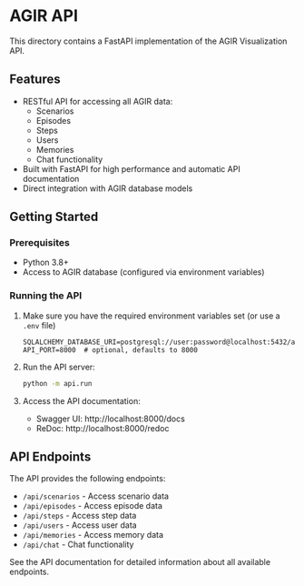 # AGIR API

This directory contains a FastAPI implementation of the AGIR Visualization API.

## Features

- RESTful API for accessing all AGIR data:
  - Scenarios
  - Episodes
  - Steps
  - Users
  - Memories
  - Chat functionality
- Built with FastAPI for high performance and automatic API documentation
- Direct integration with AGIR database models

## Getting Started

### Prerequisites

- Python 3.8+
- Access to AGIR database (configured via environment variables)

### Running the API

1. Make sure you have the required environment variables set (or use a `.env` file)
   ```
   SQLALCHEMY_DATABASE_URI=postgresql://user:password@localhost:5432/agir
   API_PORT=8000  # optional, defaults to 8000
   ```

2. Run the API server:
   ```bash
   python -m api.run
   ```

3. Access the API documentation:
   - Swagger UI: http://localhost:8000/docs
   - ReDoc: http://localhost:8000/redoc

## API Endpoints

The API provides the following endpoints:

- `/api/scenarios` - Access scenario data
- `/api/episodes` - Access episode data
- `/api/steps` - Access step data
- `/api/users` - Access user data
- `/api/memories` - Access memory data
- `/api/chat` - Chat functionality

See the API documentation for detailed information about all available endpoints.